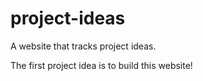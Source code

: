 # project-ideas

A website that tracks project ideas.

The first project idea is to build this website!
